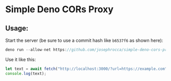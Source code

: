 # Simple Deno CORs Proxy

## Usage:
Start the server (be sure to use a commit hash like `b6537f6` as shown here):
```js
deno run --allow-net https://github.com/josephrocca/simple-deno-cors-proxy/raw/b6537f6/main.js --port=3000
```
Use it like this:
```js
let text = await fetch("http://localhost:3000/?url=https://example.com").then(r => r.text());
console.log(text);
```
